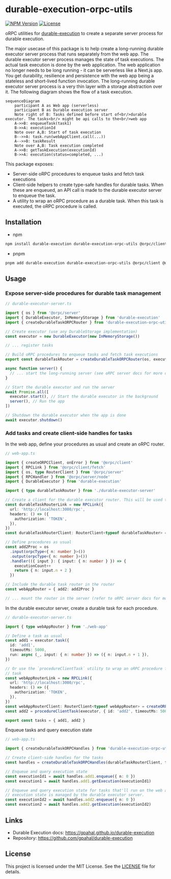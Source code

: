 # durable-execution-orpc-utils

[![NPM Version](https://img.shields.io/npm/v/durable-execution-orpc-utils)](https://www.npmjs.com/package/durable-execution-orpc-utils)
[![License](https://img.shields.io/npm/l/durable-execution-orpc-utils)](https://github.com/gpahal/durable-execution/blob/main/LICENSE)

oRPC utilities for [durable-execution](https://gpahal.github.io/durable-execution) to create a
separate server process for durable execution.

The major usecase of this package is to help create a long-running durable executor server process
that runs separately from the web app. The durable executor server process manages the state of
task executions. The actual task execution is done by the web application. The web application no
longer needs to be long running - it can be serverless like a Next.js app. You get durability,
resilience and persistence with the web app being a stateless and short-lived function invocation.
The long-running durable executor server process is a very thin layer with a storage abstraction
over it. The following diagram shows the flow of a task execution.

```mermaid
sequenceDiagram
    participant A as Web app (serverless)
    participant B as Durable execution server
    Note right of B: Tasks defined before start of<br/>durable executor. The tasks<br/> might be api calls to the<br/>web app
    A->>B: enqueueTask(task1)
    B->>A: executionId
    Note over A,B: Start of task execution
    B-->>A: task.run(webAppClient.call(...))
    A-->>B: taskResult
    Note over A,B: Task execution completed
    A->>B: getTaskExecution(executionId)
    B->>A: execution(status=completed, ...)
```

This package exposes:

- Server-side oRPC procedures to enqueue tasks and fetch task executions
- Client-side helpers to create type-safe handles for durable tasks. When these are enqueued, an
  API call is made to the durable executor server to enqueue the task.
- A utility to wrap an oRPC procedure as a durable task. When this task is executed, the oRPC
  procedure is called.

## Installation

- npm

```bash
npm install durable-execution durable-execution-orpc-utils @orpc/client @orpc/contract @orpc/server
```

- pnpm

```bash
pnpm add durable-execution durable-execution-orpc-utils @orpc/client @orpc/contract @orpc/server
```

## Usage

### Expose server-side procedures for durable task management

```ts
// durable-executor-server.ts

import { os } from '@orpc/server'
import { DurableExecutor, InMemoryStorage } from 'durable-execution'
import { createDurableTaskORPCRouter } from 'durable-execution-orpc-utils'

// Create executor (use any DurableStorage implementation)
const executor = new DurableExecutor(new InMemoryStorage())

// ... register tasks

// Build oRPC procedures to enqueue tasks and fetch task executions
export const durableTaskRouter = createDurableTaskORPCRouter(os, executor)

async function server() {
  // ... start the long-running server (see oRPC server docs for more details)
}

// Start the durable executor and run the server
await Promise.all([
  executor.start(), // Start the durable executor in the background
  server(), // Run the app
])

// Shutdown the durable executor when the app is done
await executor.shutdown()
```

### Add tasks and create client-side handles for tasks

In the web app, define your procedures as usual and create an oRPC router.

```ts
// web-app.ts

import { createORPCClient, onError } from '@orpc/client'
import { RPCLink } from '@orpc/client/fetch'
import { os, type RouterClient } from '@orpc/server'
import { RPCHandler } from '@orpc/server/node'
import { DurableExecutor } from 'durable-execution'

import { type durableTaskRouter } from './durable-executor-server'

// Create a client for the durable executor router. This will be used to enqueue tasks.
const durableTaskRouterLink = new RPCLink({
  url: 'http://localhost:3000/rpc',
  headers: () => ({
    authorization: 'TOKEN',
  }),
})
const durableTaskRouterClient: RouterClient<typeof durableTaskRouter> = createORPCClient(durableTaskRouterLink)

// Define procedures as usual
const add2Proc = os
  .input(orpcType<{ n: number }>())
  .output(orpcType<{ n: number }>())
  .handler(({ input }: { input: { n: number } }) => {
    executionCount++
    return { n: input.n + 2 }
  })

// Include the durable task router in the router
const webAppRouter = { add2: add2Proc }

// ... mount the router in the server (refer to oRPC server docs for more details)
```

In the durable executor server, create a durable task for each procedure.

```ts
// durable-executor-server.ts

import { type webAppRouter } from './web-app'

// Define a task as usual
const add1 = executor.task({
  id: 'add1',
  timeoutMs: 5000,
  run: async (_, input: { n: number }) => ({ n: input.n + 1 }),
})

// Or use the `procedureClientTask` utility to wrap an oRPC procedure from the web app as a durable
// task
const webAppRouterLink = new RPCLink({
  url: 'http://localhost:3000/rpc',
  headers: () => ({
    authorization: 'TOKEN',
  }),
})
const webAppRouterClient: RouterClient<typeof webAppRouter> = createORPCClient(webAppRouterLink)
const add2 = procedureClientTask(executor, { id: 'add2', timeoutMs: 5000 }, webAppRouterClient.add2)

export const tasks = { add1, add2 }
```

Enqueue tasks and query execution state

```ts
// web-app.ts

import { createDurableTaskORPCHandles } from 'durable-execution-orpc-utils'

// Create client-side handles for the tasks
const handles = createDurableTaskORPCHandles(durableTaskRouterClient, tasks)

// Enqueue and query execution state
const executionId1 = await handles.add1.enqueue({ n: 0 })
const execution1 = await handles.add1.getExecution(executionId1)

// Enqueue and query execution state for tasks that'll run on the web app itself, but their
// execution state is managed by the durable executor server.
const executionId2 = await handles.add2.enqueue({ n: 0 })
const execution2 = await handles.add2.getExecution(executionId2)
```

## Links

- Durable Execution docs: <https://gpahal.github.io/durable-execution>
- Repository: <https://github.com/gpahal/durable-execution>

## License

This project is licensed under the MIT License. See the
[LICENSE](https://github.com/gpahal/durable-execution/blob/main/LICENSE) file for details.
